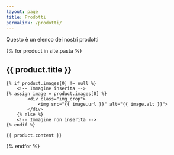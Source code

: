 ```yaml
---
layout: page
title: Prodotti
permalink: /prodotti/
---
```


Questo è un elenco dei nostri prodotti

{% for product in site.pasta %}
  <div class="pasta">
    <h2 class="pasta-title">{{ product.title }}</h2>
    
    {% if product.images[0] != null %}
        <!-- Immagine inserita -->
    {% assign image = product.images[0] %}
            <div class="img_crop">
                <img src="{{ image.url }}" alt="{{ image.alt }}">
            </div>
        {% else %}
        <!-- Immagine non inserita -->
    {% endif %}
    
    {{ product.content }}
  </div>
{% endfor %}
